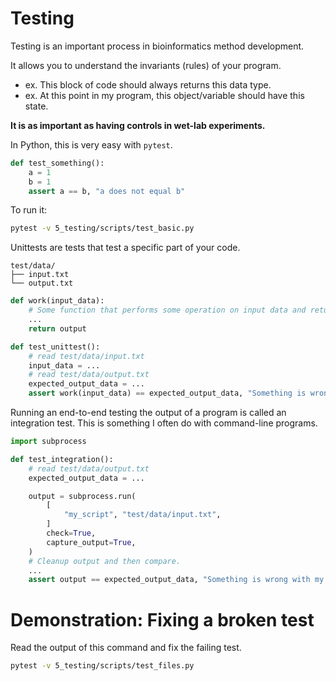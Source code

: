 # Testing
Testing is an important process in bioinformatics method development.

It allows you to understand the invariants (rules) of your program.
* ex. This block of code should always returns this data type.
* ex. At this point in my program, this object/variable should have this state.

__It is as important as having controls in wet-lab experiments.__

In Python, this is very easy with `pytest`.
```python
def test_something():
    a = 1
    b = 1
    assert a == b, "a does not equal b"
```

To run it:
```bash
pytest -v 5_testing/scripts/test_basic.py
```

Unittests are tests that test a specific part of your code.
```
test/data/
├── input.txt
└── output.txt
```

```python
def work(input_data):
    # Some function that performs some operation on input data and returns some output 
    ...
    return output

def test_unittest():
    # read test/data/input.txt
    input_data = ...
    # read test/data/output.txt
    expected_output_data = ...
    assert work(input_data) == expected_output_data, "Something is wrong with my program or it is non-deterministic"
```

Running an end-to-end testing the output of a program is called an integration test. This is something I often do with command-line programs.
```python
import subprocess

def test_integration():
    # read test/data/output.txt
    expected_output_data = ...

    output = subprocess.run(
        [
            "my_script", "test/data/input.txt", 
        ]
        check=True,
        capture_output=True,
    )
    # Cleanup output and then compare. 
    ...
    assert output == expected_output_data, "Something is wrong with my program or it is non-deterministic"
```

# Demonstration: Fixing a broken test
Read the output of this command and fix the failing test.
```bash
pytest -v 5_testing/scripts/test_files.py
```
